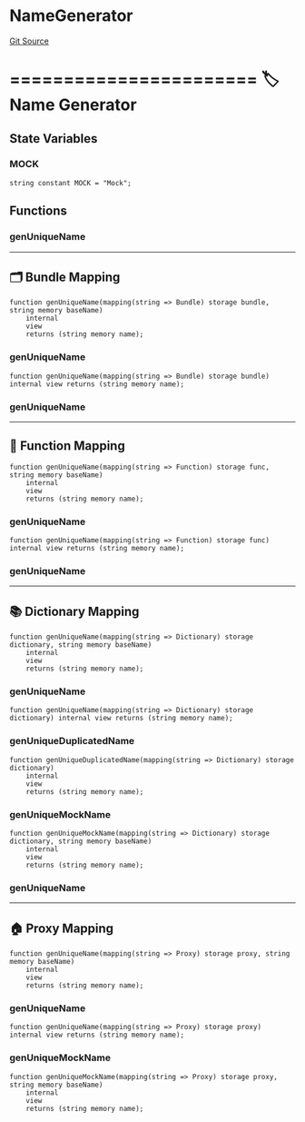 # NameGenerator
[Git Source](https://github.com/metacontract/mc/blob/df7a49283d8212c99bebd64a186325e91d34c075/resources/devkit/api-reference/utils/mapping/NameGenerator.sol)

=======================
🏷️ Name Generator
=========================


## State Variables
### MOCK

```solidity
string constant MOCK = "Mock";
```


## Functions
### genUniqueName

------------------------
🗂️ Bundle Mapping
--------------------------


```solidity
function genUniqueName(mapping(string => Bundle) storage bundle, string memory baseName)
    internal
    view
    returns (string memory name);
```

### genUniqueName


```solidity
function genUniqueName(mapping(string => Bundle) storage bundle) internal view returns (string memory name);
```

### genUniqueName

-------------------------
🧩 Function Mapping
---------------------------


```solidity
function genUniqueName(mapping(string => Function) storage func, string memory baseName)
    internal
    view
    returns (string memory name);
```

### genUniqueName


```solidity
function genUniqueName(mapping(string => Function) storage func) internal view returns (string memory name);
```

### genUniqueName

---------------------------
📚 Dictionary Mapping
-----------------------------


```solidity
function genUniqueName(mapping(string => Dictionary) storage dictionary, string memory baseName)
    internal
    view
    returns (string memory name);
```

### genUniqueName


```solidity
function genUniqueName(mapping(string => Dictionary) storage dictionary) internal view returns (string memory name);
```

### genUniqueDuplicatedName


```solidity
function genUniqueDuplicatedName(mapping(string => Dictionary) storage dictionary)
    internal
    view
    returns (string memory name);
```

### genUniqueMockName


```solidity
function genUniqueMockName(mapping(string => Dictionary) storage dictionary, string memory baseName)
    internal
    view
    returns (string memory name);
```

### genUniqueName

-----------------------
🏠 Proxy Mapping
-------------------------


```solidity
function genUniqueName(mapping(string => Proxy) storage proxy, string memory baseName)
    internal
    view
    returns (string memory name);
```

### genUniqueName


```solidity
function genUniqueName(mapping(string => Proxy) storage proxy) internal view returns (string memory name);
```

### genUniqueMockName


```solidity
function genUniqueMockName(mapping(string => Proxy) storage proxy, string memory baseName)
    internal
    view
    returns (string memory name);
```

